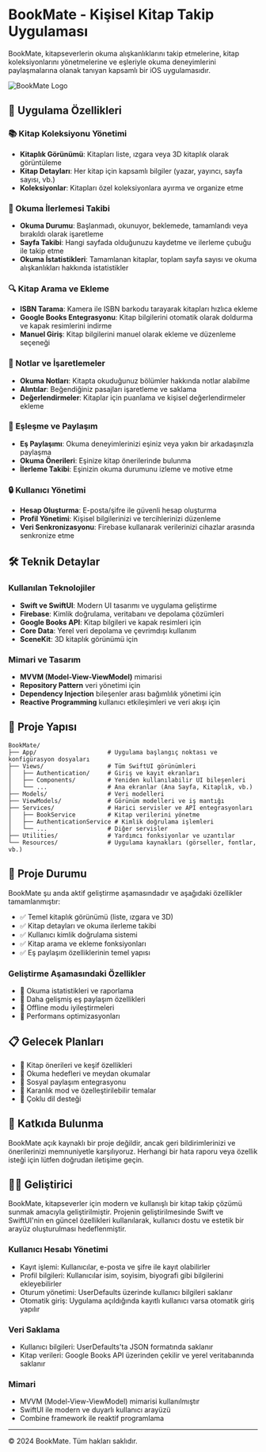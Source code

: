 # BookMate - Kişisel Kitap Takip Uygulaması

BookMate, kitapseverlerin okuma alışkanlıklarını takip etmelerine, kitap koleksiyonlarını yönetmelerine ve eşleriyle okuma deneyimlerini paylaşmalarına olanak tanıyan kapsamlı bir iOS uygulamasıdır.

![BookMate Logo](screenshot-url-placeholder)

## 📱 Uygulama Özellikleri

### 📚 Kitap Koleksiyonu Yönetimi
- **Kitaplık Görünümü**: Kitapları liste, ızgara veya 3D kitaplık olarak görüntüleme
- **Kitap Detayları**: Her kitap için kapsamlı bilgiler (yazar, yayıncı, sayfa sayısı, vb.)
- **Koleksiyonlar**: Kitapları özel koleksiyonlara ayırma ve organize etme

### 📖 Okuma İlerlemesi Takibi
- **Okuma Durumu**: Başlanmadı, okunuyor, beklemede, tamamlandı veya bırakıldı olarak işaretleme
- **Sayfa Takibi**: Hangi sayfada olduğunuzu kaydetme ve ilerleme çubuğu ile takip etme
- **Okuma İstatistikleri**: Tamamlanan kitaplar, toplam sayfa sayısı ve okuma alışkanlıkları hakkında istatistikler

### 🔍 Kitap Arama ve Ekleme
- **ISBN Tarama**: Kamera ile ISBN barkodu tarayarak kitapları hızlıca ekleme
- **Google Books Entegrasyonu**: Kitap bilgilerini otomatik olarak doldurma ve kapak resimlerini indirme
- **Manuel Giriş**: Kitap bilgilerini manuel olarak ekleme ve düzenleme seçeneği

### 📝 Notlar ve İşaretlemeler
- **Okuma Notları**: Kitapta okuduğunuz bölümler hakkında notlar alabilme
- **Alıntılar**: Beğendiğiniz pasajları işaretleme ve saklama
- **Değerlendirmeler**: Kitaplar için puanlama ve kişisel değerlendirmeler ekleme

### 👫 Eşleşme ve Paylaşım
- **Eş Paylaşımı**: Okuma deneyimlerinizi eşiniz veya yakın bir arkadaşınızla paylaşma
- **Okuma Önerileri**: Eşinize kitap önerilerinde bulunma
- **İlerleme Takibi**: Eşinizin okuma durumunu izleme ve motive etme

### 🔒 Kullanıcı Yönetimi
- **Hesap Oluşturma**: E-posta/şifre ile güvenli hesap oluşturma
- **Profil Yönetimi**: Kişisel bilgilerinizi ve tercihlerinizi düzenleme
- **Veri Senkronizasyonu**: Firebase kullanarak verilerinizi cihazlar arasında senkronize etme

## 🛠️ Teknik Detaylar

### Kullanılan Teknolojiler
- **Swift ve SwiftUI**: Modern UI tasarımı ve uygulama geliştirme
- **Firebase**: Kimlik doğrulama, veritabanı ve depolama çözümleri
- **Google Books API**: Kitap bilgileri ve kapak resimleri için
- **Core Data**: Yerel veri depolama ve çevrimdışı kullanım
- **SceneKit**: 3D kitaplık görünümü için

### Mimari ve Tasarım
- **MVVM (Model-View-ViewModel)** mimarisi
- **Repository Pattern** veri yönetimi için
- **Dependency Injection** bileşenler arası bağımlılık yönetimi için
- **Reactive Programming** kullanıcı etkileşimleri ve veri akışı için

## 📂 Proje Yapısı

```
BookMate/
├── App/                    # Uygulama başlangıç noktası ve konfigürasyon dosyaları
├── Views/                  # Tüm SwiftUI görünümleri
│   ├── Authentication/     # Giriş ve kayıt ekranları
│   ├── Components/         # Yeniden kullanılabilir UI bileşenleri
│   └── ...                 # Ana ekranlar (Ana Sayfa, Kitaplık, vb.)
├── Models/                 # Veri modelleri
├── ViewModels/             # Görünüm modelleri ve iş mantığı
├── Services/               # Harici servisler ve API entegrasyonları
│   ├── BookService         # Kitap verilerini yönetme
│   ├── AuthenticationService # Kimlik doğrulama işlemleri
│   └── ...                 # Diğer servisler
├── Utilities/              # Yardımcı fonksiyonlar ve uzantılar
└── Resources/              # Uygulama kaynakları (görseller, fontlar, vb.)
```

## 🚀 Proje Durumu

BookMate şu anda aktif geliştirme aşamasındadır ve aşağıdaki özellikler tamamlanmıştır:

- ✅ Temel kitaplık görünümü (liste, ızgara ve 3D)
- ✅ Kitap detayları ve okuma ilerleme takibi
- ✅ Kullanıcı kimlik doğrulama sistemi
- ✅ Kitap arama ve ekleme fonksiyonları
- ✅ Eş paylaşım özelliklerinin temel yapısı

### Geliştirme Aşamasındaki Özellikler
- 🔄 Okuma istatistikleri ve raporlama
- 🔄 Daha gelişmiş eş paylaşım özellikleri
- 🔄 Offline modu iyileştirmeleri
- 🔄 Performans optimizasyonları

## 📋 Gelecek Planları

- 🔮 Kitap önerileri ve keşif özellikleri
- 🔮 Okuma hedefleri ve meydan okumalar
- 🔮 Sosyal paylaşım entegrasyonu
- 🔮 Karanlık mod ve özelleştirilebilir temalar
- 🔮 Çoklu dil desteği

## 🤝 Katkıda Bulunma

BookMate açık kaynaklı bir proje değildir, ancak geri bildirimlerinizi ve önerilerinizi memnuniyetle karşılıyoruz. Herhangi bir hata raporu veya özellik isteği için lütfen doğrudan iletişime geçin.

## 👨‍💻 Geliştirici

BookMate, kitapseverler için modern ve kullanışlı bir kitap takip çözümü sunmak amacıyla geliştirilmiştir. Projenin geliştirilmesinde Swift ve SwiftUI'nin en güncel özellikleri kullanılarak, kullanıcı dostu ve estetik bir arayüz oluşturulması hedeflenmiştir.

### Kullanıcı Hesabı Yönetimi
- Kayıt işlemi: Kullanıcılar, e-posta ve şifre ile kayıt olabilirler
- Profil bilgileri: Kullanıcılar isim, soyisim, biyografi gibi bilgilerini ekleyebilirler
- Oturum yönetimi: UserDefaults üzerinde kullanıcı bilgileri saklanır
- Otomatik giriş: Uygulama açıldığında kayıtlı kullanıcı varsa otomatik giriş yapılır

### Veri Saklama
- Kullanıcı bilgileri: UserDefaults'ta JSON formatında saklanır
- Kitap verileri: Google Books API üzerinden çekilir ve yerel veritabanında saklanır

### Mimari
- MVVM (Model-View-ViewModel) mimarisi kullanılmıştır
- SwiftUI ile modern ve duyarlı kullanıcı arayüzü
- Combine framework ile reaktif programlama

---

© 2024 BookMate. Tüm hakları saklıdır. 